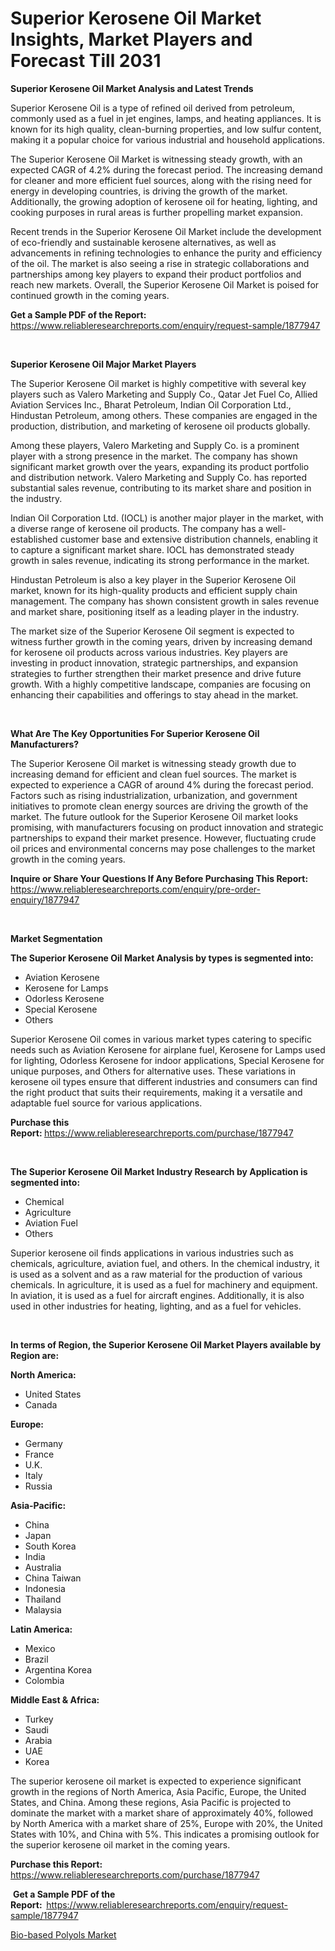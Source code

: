 <p><h1>Superior Kerosene Oil Market Insights, Market Players and Forecast Till 2031</h1></p><p><strong>Superior Kerosene Oil Market Analysis and Latest Trends</strong></p>
<p><p>Superior Kerosene Oil is a type of refined oil derived from petroleum, commonly used as a fuel in jet engines, lamps, and heating appliances. It is known for its high quality, clean-burning properties, and low sulfur content, making it a popular choice for various industrial and household applications.</p><p>The Superior Kerosene Oil Market is witnessing steady growth, with an expected CAGR of 4.2% during the forecast period. The increasing demand for cleaner and more efficient fuel sources, along with the rising need for energy in developing countries, is driving the growth of the market. Additionally, the growing adoption of kerosene oil for heating, lighting, and cooking purposes in rural areas is further propelling market expansion.</p><p>Recent trends in the Superior Kerosene Oil Market include the development of eco-friendly and sustainable kerosene alternatives, as well as advancements in refining technologies to enhance the purity and efficiency of the oil. The market is also seeing a rise in strategic collaborations and partnerships among key players to expand their product portfolios and reach new markets. Overall, the Superior Kerosene Oil Market is poised for continued growth in the coming years.</p></p>
<p><strong>Get a Sample PDF of the Report:&nbsp;</strong> <a href="https://www.reliableresearchreports.com/enquiry/request-sample/1877947">https://www.reliableresearchreports.com/enquiry/request-sample/1877947</a></p>
<p>&nbsp;</p>
<p><strong>Superior Kerosene Oil Major Market Players</strong></p>
<p><p>The Superior Kerosene Oil market is highly competitive with several key players such as Valero Marketing and Supply Co., Qatar Jet Fuel Co, Allied Aviation Services Inc., Bharat Petroleum, Indian Oil Corporation Ltd., Hindustan Petroleum, among others. These companies are engaged in the production, distribution, and marketing of kerosene oil products globally.</p><p>Among these players, Valero Marketing and Supply Co. is a prominent player with a strong presence in the market. The company has shown significant market growth over the years, expanding its product portfolio and distribution network. Valero Marketing and Supply Co. has reported substantial sales revenue, contributing to its market share and position in the industry.</p><p>Indian Oil Corporation Ltd. (IOCL) is another major player in the market, with a diverse range of kerosene oil products. The company has a well-established customer base and extensive distribution channels, enabling it to capture a significant market share. IOCL has demonstrated steady growth in sales revenue, indicating its strong performance in the market.</p><p>Hindustan Petroleum is also a key player in the Superior Kerosene Oil market, known for its high-quality products and efficient supply chain management. The company has shown consistent growth in sales revenue and market share, positioning itself as a leading player in the industry.</p><p>The market size of the Superior Kerosene Oil segment is expected to witness further growth in the coming years, driven by increasing demand for kerosene oil products across various industries. Key players are investing in product innovation, strategic partnerships, and expansion strategies to further strengthen their market presence and drive future growth. With a highly competitive landscape, companies are focusing on enhancing their capabilities and offerings to stay ahead in the market.</p></p>
<p>&nbsp;</p>
<p><strong>What Are The Key Opportunities For Superior Kerosene Oil Manufacturers?</strong></p>
<p><p>The Superior Kerosene Oil market is witnessing steady growth due to increasing demand for efficient and clean fuel sources. The market is expected to experience a CAGR of around 4% during the forecast period. Factors such as rising industrialization, urbanization, and government initiatives to promote clean energy sources are driving the growth of the market. The future outlook for the Superior Kerosene Oil market looks promising, with manufacturers focusing on product innovation and strategic partnerships to expand their market presence. However, fluctuating crude oil prices and environmental concerns may pose challenges to the market growth in the coming years.</p></p>
<p><strong>Inquire or Share Your Questions If Any Before Purchasing This Report:</strong> <a href="https://www.reliableresearchreports.com/enquiry/pre-order-enquiry/1877947">https://www.reliableresearchreports.com/enquiry/pre-order-enquiry/1877947</a></p>
<p>&nbsp;</p>
<p><strong>Market Segmentation</strong></p>
<p><strong>The Superior Kerosene Oil Market Analysis by types is segmented into:</strong></p>
<p><ul><li>Aviation Kerosene</li><li>Kerosene for Lamps</li><li>Odorless Kerosene</li><li>Special Kerosene</li><li>Others</li></ul></p>
<p><p>Superior Kerosene Oil comes in various market types catering to specific needs such as Aviation Kerosene for airplane fuel, Kerosene for Lamps used for lighting, Odorless Kerosene for indoor applications, Special Kerosene for unique purposes, and Others for alternative uses. These variations in kerosene oil types ensure that different industries and consumers can find the right product that suits their requirements, making it a versatile and adaptable fuel source for various applications.</p></p>
<p><strong>Purchase this Report:&nbsp;</strong><a href="https://www.reliableresearchreports.com/purchase/1877947">https://www.reliableresearchreports.com/purchase/1877947</a></p>
<p>&nbsp;</p>
<p><strong>The Superior Kerosene Oil Market Industry Research by Application is segmented into:</strong></p>
<p><ul><li>Chemical</li><li>Agriculture</li><li>Aviation Fuel</li><li>Others</li></ul></p>
<p><p>Superior kerosene oil finds applications in various industries such as chemicals, agriculture, aviation fuel, and others. In the chemical industry, it is used as a solvent and as a raw material for the production of various chemicals. In agriculture, it is used as a fuel for machinery and equipment. In aviation, it is used as a fuel for aircraft engines. Additionally, it is also used in other industries for heating, lighting, and as a fuel for vehicles.</p></p>
<p>&nbsp;</p>
<p><strong>In terms of Region, the Superior Kerosene Oil Market Players available by Region are:</strong></p>
<p>
    <p> <strong> North America: </strong>
        <ul>
            <li>United States</li>
            <li>Canada</li>
        </ul>
        </p> 
    <p> <strong> Europe: </strong>
        <ul>
            <li>Germany</li>
            <li>France</li>
            <li>U.K.</li>
            <li>Italy</li>
            <li>Russia</li>
        </ul>
        </p> 
    <p> <strong> Asia-Pacific: </strong>
        <ul>
            <li>China</li>
            <li>Japan</li>
            <li>South Korea</li>
            <li>India</li>
            <li>Australia</li>
            <li>China Taiwan</li>
            <li>Indonesia</li>
            <li>Thailand</li>
            <li>Malaysia</li>
        </ul>
        </p> 
    <p> <strong> Latin America: </strong>
        <ul>
            <li>Mexico</li>
            <li>Brazil</li>
            <li>Argentina Korea</li>
            <li>Colombia</li>
        </ul>
        </p> 
    <p> <strong> Middle East & Africa: </strong>
        <ul>
            <li>Turkey</li>
            <li>Saudi</li>
            <li>Arabia</li>
            <li>UAE</li>
            <li>Korea</li>
        </ul>
    </p>
    </p>
<p><p>The superior kerosene oil market is expected to experience significant growth in the regions of North America, Asia Pacific, Europe, the United States, and China. Among these regions, Asia Pacific is projected to dominate the market with a market share of approximately 40%, followed by North America with a market share of 25%, Europe with 20%, the United States with 10%, and China with 5%. This indicates a promising outlook for the superior kerosene oil market in the coming years.</p></p>
<p><strong>Purchase this Report: </strong><a href="https://www.reliableresearchreports.com/purchase/1877947">https://www.reliableresearchreports.com/purchase/1877947</a></p>
<p>&nbsp;<strong>Get a Sample PDF of the Report:&nbsp;&nbsp;</strong><a href="https://www.reliableresearchreports.com/enquiry/request-sample/1877947">https://www.reliableresearchreports.com/enquiry/request-sample/1877947</a></p>
<p><strong></strong></p>
<p><p><a href="https://noble-drawer-34c.notion.site/Bio-based-Polyols-Market-Size-Share-Trends-Analysis-Report-By-Application-Regional-Outlook-Comp-6269c91070ea49cca02583a036624b64">Bio-based Polyols Market</a></p></p>